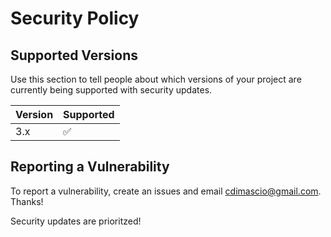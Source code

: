 # Security Policy

## Supported Versions

Use this section to tell people about which versions of your project are
currently being supported with security updates.

| Version | Supported          |
| ------- | ------------------ |
| 3.x   | :white_check_mark: |

## Reporting a Vulnerability

To report a vulnerability, create an issues and email cdimascio@gmail.com. Thanks!

Security updates are prioritzed!
